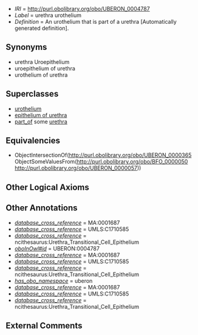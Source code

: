  * *IRI* = http://purl.obolibrary.org/obo/UBERON_0004787
 * *Label* = urethra urothelium
 * *Definition* = An urothelium that is part of a urethra [Automatically generated definition].

## Synonyms

 * urethra Uroepithelium
 * uroepithelium of urethra
 * urothelium of urethra

## Superclasses

 * [urothelium](../../UBERON/65/UBERON_0000365.md)
 * [epithelium of urethra](../../UBERON/25/UBERON_0002325.md)
 * [part_of](../../BFO/50/BFO_0000050.md) some [urethra](../../UBERON/57/UBERON_0000057.md)

## Equivalencies

 * ObjectIntersectionOf(<http://purl.obolibrary.org/obo/UBERON_0000365> ObjectSomeValuesFrom(<http://purl.obolibrary.org/obo/BFO_0000050> <http://purl.obolibrary.org/obo/UBERON_0000057>))

## Other Logical Axioms


## Other Annotations

 * *[database_cross_reference](../../ef/oboInOwl#hasDbXref.md)* = MA:0001687
 * *[database_cross_reference](../../ef/oboInOwl#hasDbXref.md)* = UMLS:C1710585
 * *[database_cross_reference](../../ef/oboInOwl#hasDbXref.md)* = ncithesaurus:Urethra_Transitional_Cell_Epithelium
 * *[oboInOwl#id](../../id/oboInOwl#id.md)* = UBERON:0004787
 * *[database_cross_reference](../../ef/oboInOwl#hasDbXref.md)* = MA:0001687
 * *[database_cross_reference](../../ef/oboInOwl#hasDbXref.md)* = UMLS:C1710585
 * *[database_cross_reference](../../ef/oboInOwl#hasDbXref.md)* = ncithesaurus:Urethra_Transitional_Cell_Epithelium
 * *[has_obo_namespace](../../ce/oboInOwl#hasOBONamespace.md)* = uberon
 * *[database_cross_reference](../../ef/oboInOwl#hasDbXref.md)* = MA:0001687
 * *[database_cross_reference](../../ef/oboInOwl#hasDbXref.md)* = UMLS:C1710585
 * *[database_cross_reference](../../ef/oboInOwl#hasDbXref.md)* = ncithesaurus:Urethra_Transitional_Cell_Epithelium

## External Comments

